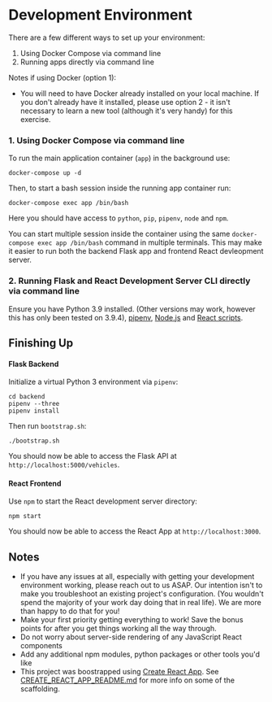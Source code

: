 # Development Environment 

There are a few different ways to set up your environment:

1. Using Docker Compose via command line
2. Running apps directly via command line

Notes if using Docker (option 1): 

- You will need to have Docker already installed on your local machine. If you don't already have it installed, please use option 2 - it isn't necessary to learn a new tool (although it's very handy) for this exercise.

### 1. Using Docker Compose via command line

To run the main application container (`app`) in the background use:

    docker-compose up -d 

Then, to start a bash session inside the running app container run:

    docker-compose exec app /bin/bash

Here you should have access to `python`, `pip`, `pipenv`, `node` and `npm`.

You can start multiple session inside the container using the same `docker-compose exec app /bin/bash` command in multiple terminals. This may make it easier to run both the backend Flask app and frontend React devleopment server.

### 2. Running Flask and React Development Server CLI directly via command line

Ensure you have Python 3.9 installed. (Other versions may work, however this has only been tested on 3.9.4), [pipenv](https://pipenv.pypa.io/en/latest/install/), [Node.js](https://nodejs.dev/learn/how-to-install-nodejs) and [React scripts](https://www.npmjs.com/package/react-scripts).

## Finishing Up

#### Flask Backend

Initialize a virtual Python 3 environment via `pipenv`:

    cd backend
    pipenv --three
    pipenv install

Then run `bootstrap.sh`:

    ./bootstrap.sh

You should now be able to access the Flask API at `http://localhost:5000/vehicles`.

#### React Frontend

Use `npm` to start the React development server directory:

    npm start

You should now be able to access the React App at `http://localhost:3000`.

## Notes

- If you have any issues at all, especially with getting your development environment working, please reach out to us ASAP. Our intention isn't to make you troubleshoot an existing project's configuration. (You wouldn't spend the majority of your work day doing that in real life). We are more than happy to do that for you!
- Make your first priority getting everything to work! Save the bonus points for after you get things working all the way through.
- Do not worry about server-side rendering of any JavaScript React components
- Add any additional npm modules, python packages or other tools you'd like
- This project was boostrapped using [Create React App](https://create-react-app.dev/). See [CREATE_REACT_APP_README.md](CREATE_REACT_APP_README.md) for more info on some of the scaffolding.

